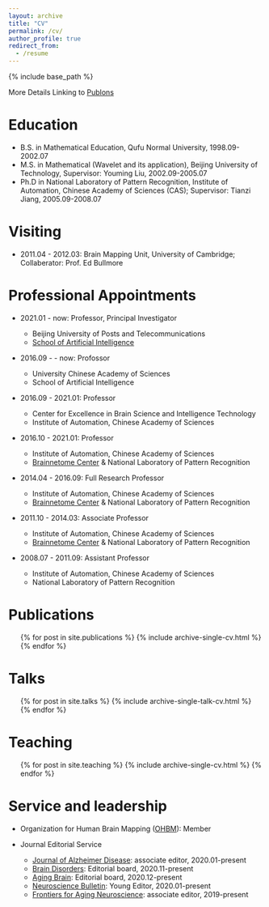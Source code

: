 ```yaml
---
layout: archive
title: "CV"
permalink: /cv/
author_profile: true
redirect_from:
  - /resume
---
```


{% include base_path %}

More Details Linking to [Publons](https://publons.com/researcher/2782631/yong-liu/)

Education
======
* B.S. in Mathematical Education, Qufu Normal University, 1998.09-2002.07
* M.S. in Mathematical (Wavelet and its application), Beijing University of Technology, Supervisor: Youming Liu, 2002.09-2005.07
* Ph.D in National Laboratory of Pattern Recognition, Institute of Automation, Chinese Academy of Sciences (CAS); Supervisor: Tianzi Jiang, 2005.09-2008.07

Visiting
======
* 2011.04 - 2012.03: Brain Mapping Unit, University of Cambridge; Collaberator: Prof. Ed Bullmore


Professional Appointments
======
* 2021.01 - now: Professor, Principal Investigator
  * Beijing University of Posts and Telecommunications
  * [School of Artificial Intelligence](https://ai.bupt.edu.cn/)  


* 2016.09 - - now: Profossor
  * University Chinese Academy of Sciences
  * School of Artificial Intelligence

* 2016.09 - 2021.01: Professor
  * Center for Excellence in Brain Science and Intelligence Technology
  * Institute of Automation, Chinese Academy of Sciences

* 2016.10 - 2021.01: Professor
  * Institute of Automation, Chinese Academy of Sciences
  * [Brainnetome Center](http://www.brainnetome.org/) & National Laboratory of Pattern Recognition
  
  
* 2014.04 - 2016.09: Full Research Professor
  * Institute of Automation, Chinese Academy of Sciences
  * [Brainnetome Center](http://www.brainnetome.org/) & National Laboratory of Pattern Recognition

* 2011.10 - 2014.03: Associate Professor
  * Institute of Automation, Chinese Academy of Sciences
  * [Brainnetome Center](http://www.brainnetome.org/) & National Laboratory of Pattern Recognition 

* 2008.07 - 2011.09: Assistant Professor
  * Institute of Automation, Chinese Academy of Sciences
  * National Laboratory of Pattern Recognition
  
Publications
======
  <ul>{% for post in site.publications %}
    {% include archive-single-cv.html %}
  {% endfor %}</ul>
  
Talks
======
  <ul>{% for post in site.talks %}
    {% include archive-single-talk-cv.html %}
  {% endfor %}</ul>
  
Teaching
======
  <ul>{% for post in site.teaching %}
    {% include archive-single-cv.html %}
  {% endfor %}</ul>
  
Service and leadership
======
* Organization for Human Brain Mapping ([OHBM](https://www.humanbrainmapping.org)):  Member
  

* Journal Editorial Service
  * [Journal of Alzheimer Disease](https://onlinelibrary.wiley.com/journal/10970193): associate editor, 2020.01-present
  * [Brain Disorders](https://www.journals.elsevier.com/brain-disorders/): Editorial board, 2020.11-present
  * [Aging Brain](https://www.journals.elsevier.com/aging-brain/): Editorial board, 2020.12-present
  * [Neuroscience Bulletin](https://www.springer.com/journal/12264): Young Editor, 2020.01-present
  * [Frontiers for Aging Neuroscience](https://www.frontiersin.org/journals/aging-neuroscience): associate editor, 2019-present 
